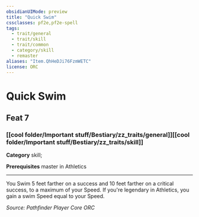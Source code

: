 ```yaml
---
obsidianUIMode: preview
title: "Quick Swim"
cssclasses: pf2e,pf2e-spell
tags:
  - trait/general
  - trait/skill
  - trait/common
  - category/skill
  - remaster
aliases: "Item.QhHeDJi76FzmWETC"
license: ORC
---
```

# Quick Swim
## Feat 7
### [[cool folder/Important stuff/Bestiary/zz_traits/general]][[cool folder/Important stuff/Bestiary/zz_traits/skill]]

**Category** skill; 



**Prerequisites** master in Athletics
* * *
You Swim 5 feet farther on a success and 10 feet farther on a critical success, to a maximum of your Speed. If you're legendary in Athletics, you gain a swim Speed equal to your Speed.

*Source: Pathfinder Player Core*
*ORC*